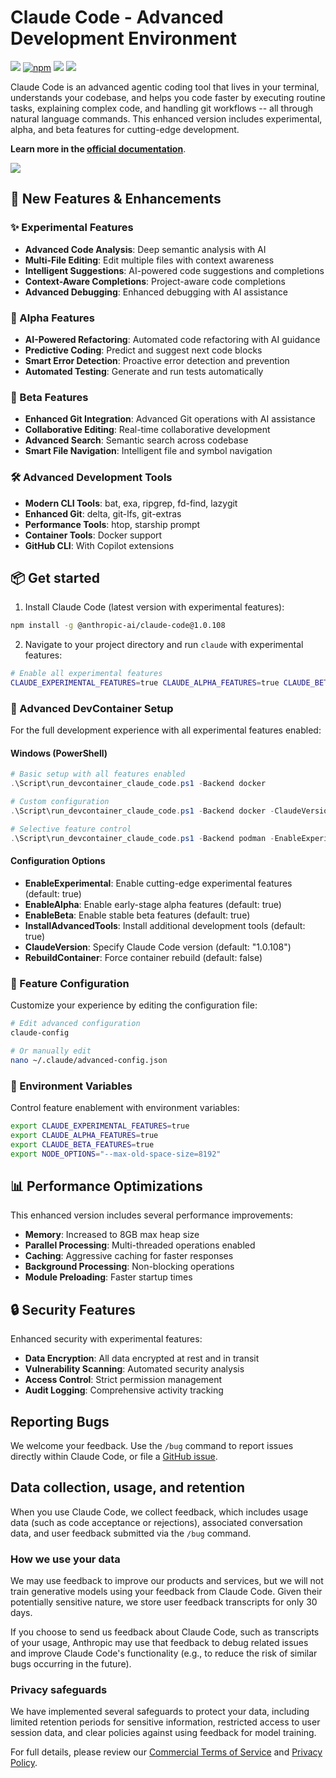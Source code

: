 # Claude Code - Advanced Development Environment

![](https://img.shields.io/badge/Node.js-22%2B-brightgreen?style=flat-square) [![npm]](https://www.npmjs.com/package/@anthropic-ai/claude-code) ![](https://img.shields.io/badge/Features-Experimental%20%7C%20Alpha%20%7C%20Beta-orange?style=flat-square) ![](https://img.shields.io/badge/Performance-Optimized-blue?style=flat-square)

[npm]: https://img.shields.io/npm/v/@anthropic-ai/claude-code.svg?style=flat-square

Claude Code is an advanced agentic coding tool that lives in your terminal, understands your codebase, and helps you code faster by executing routine tasks, explaining complex code, and handling git workflows -- all through natural language commands. This enhanced version includes experimental, alpha, and beta features for cutting-edge development.

**Learn more in the [official documentation](https://docs.anthropic.com/en/docs/claude-code/overview)**.

<img src="./demo.gif" />

## 🚀 New Features & Enhancements

### ✨ Experimental Features
- **Advanced Code Analysis**: Deep semantic analysis with AI
- **Multi-File Editing**: Edit multiple files with context awareness
- **Intelligent Suggestions**: AI-powered code suggestions and completions
- **Context-Aware Completions**: Project-aware code completions
- **Advanced Debugging**: Enhanced debugging with AI assistance

### 🔬 Alpha Features
- **AI-Powered Refactoring**: Automated code refactoring with AI guidance
- **Predictive Coding**: Predict and suggest next code blocks
- **Smart Error Detection**: Proactive error detection and prevention
- **Automated Testing**: Generate and run tests automatically

### 🧪 Beta Features
- **Enhanced Git Integration**: Advanced Git operations with AI assistance
- **Collaborative Editing**: Real-time collaborative development
- **Advanced Search**: Semantic search across codebase
- **Smart File Navigation**: Intelligent file and symbol navigation

### 🛠️ Advanced Development Tools
- **Modern CLI Tools**: bat, exa, ripgrep, fd-find, lazygit
- **Enhanced Git**: delta, git-lfs, git-extras
- **Performance Tools**: htop, starship prompt
- **Container Tools**: Docker support
- **GitHub CLI**: With Copilot extensions

## 📦 Get started

1. Install Claude Code (latest version with experimental features):

```sh
npm install -g @anthropic-ai/claude-code@1.0.108
```

2. Navigate to your project directory and run `claude` with experimental features:

```sh
# Enable all experimental features
CLAUDE_EXPERIMENTAL_FEATURES=true CLAUDE_ALPHA_FEATURES=true CLAUDE_BETA_FEATURES=true claude
```

### 🐳 Advanced DevContainer Setup

For the full development experience with all experimental features enabled:

#### Windows (PowerShell)
```powershell
# Basic setup with all features enabled
.\Script\run_devcontainer_claude_code.ps1 -Backend docker

# Custom configuration
.\Script\run_devcontainer_claude_code.ps1 -Backend docker -ClaudeVersion "1.0.108" -RebuildContainer $true

# Selective feature control
.\Script\run_devcontainer_claude_code.ps1 -Backend podman -EnableExperimental $true -EnableAlpha $false
```

#### Configuration Options
- **EnableExperimental**: Enable cutting-edge experimental features (default: true)
- **EnableAlpha**: Enable early-stage alpha features (default: true)  
- **EnableBeta**: Enable stable beta features (default: true)
- **InstallAdvancedTools**: Install additional development tools (default: true)
- **ClaudeVersion**: Specify Claude Code version (default: "1.0.108")
- **RebuildContainer**: Force container rebuild (default: false)

### 🎯 Feature Configuration

Customize your experience by editing the configuration file:

```sh
# Edit advanced configuration
claude-config

# Or manually edit
nano ~/.claude/advanced-config.json
```

### 🔧 Environment Variables

Control feature enablement with environment variables:

```sh
export CLAUDE_EXPERIMENTAL_FEATURES=true
export CLAUDE_ALPHA_FEATURES=true
export CLAUDE_BETA_FEATURES=true
export NODE_OPTIONS="--max-old-space-size=8192"
```

## 📊 Performance Optimizations

This enhanced version includes several performance improvements:

- **Memory**: Increased to 8GB max heap size
- **Parallel Processing**: Multi-threaded operations enabled
- **Caching**: Aggressive caching for faster responses
- **Background Processing**: Non-blocking operations
- **Module Preloading**: Faster startup times

## 🔒 Security Features

Enhanced security with experimental features:

- **Data Encryption**: All data encrypted at rest and in transit
- **Vulnerability Scanning**: Automated security analysis
- **Access Control**: Strict permission management
- **Audit Logging**: Comprehensive activity tracking

## Reporting Bugs

We welcome your feedback. Use the `/bug` command to report issues directly within Claude Code, or file a [GitHub issue](https://github.com/anthropics/claude-code/issues).

## Data collection, usage, and retention

When you use Claude Code, we collect feedback, which includes usage data (such as code acceptance or rejections), associated conversation data, and user feedback submitted via the `/bug` command.

### How we use your data

We may use feedback to improve our products and services, but we will not train generative models using your feedback from Claude Code. Given their potentially sensitive nature, we store user feedback transcripts for only 30 days.

If you choose to send us feedback about Claude Code, such as transcripts of your usage, Anthropic may use that feedback to debug related issues and improve Claude Code's functionality (e.g., to reduce the risk of similar bugs occurring in the future).

### Privacy safeguards

We have implemented several safeguards to protect your data, including limited retention periods for sensitive information, restricted access to user session data, and clear policies against using feedback for model training.

For full details, please review our [Commercial Terms of Service](https://www.anthropic.com/legal/commercial-terms) and [Privacy Policy](https://www.anthropic.com/legal/privacy).
